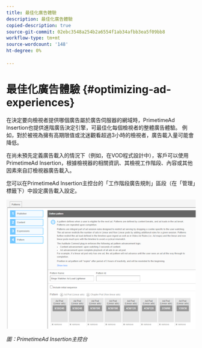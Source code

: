 ```yaml
---
title: 最佳化廣告體驗
description: 最佳化廣告體驗
copied-description: true
source-git-commit: 02ebc3548a254b2a6554f1ab34afbb3ea5f09bb8
workflow-type: tm+mt
source-wordcount: '148'
ht-degree: 0%

---
```


# 最佳化廣告體驗 {#optimizing-ad-experiences}

在決定要向檢視者提供哪個廣告屬於廣告伺服器的網域時，PrimetimeAd Insertion也提供進階廣告決定引擎，可最佳化每個檢視者的整體廣告體驗。 例如，對於被視為擁有高期限值或沈迷觀看超過3小時的檢視者，廣告載入量可能會降低。

在尚未預先定義廣告載入的情況下（例如，在VOD程式設計中），客戶可以使用PrimetimeAd Insertion，根據檢視器的相關資訊、其檢視工作階段、內容或其他因素來自訂檢視器廣告載入。

您可以在PrimetimeAd Insertion主控台的「工作階段廣告規則」區段（在「管理」標籤下）中設定廣告載入設定。

![在Ad Insertion主控台的「工作階段廣告規則」區段中設定廣告載入設定](/help/primetime-ad-insertion/assets/ad-insertion-console.png)

*圖：PrimetimeAd Insertion主控台*
